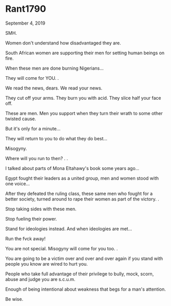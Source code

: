 # Rant1790



September 4, 2019

SMH.

Women don't understand how disadvantaged they are.

South African women are supporting their men for setting human beings on fire.

When these men are done burning Nigerians...

They will come for YOU.
.

We read the news, dears. We read your news. 

They cut off your arms. They burn you with acid. They slice half your face off.

These are men. Men you support when they turn their wrath to some other twisted cause. 

But it's only for a minute...

They will return to you to do what they do best...

Misogyny.

Where will you run to then?
.
.

I talked about parts of Mona Eltahawy's book some years ago...

Egypt fought their leaders as a united group, men and women stood with one voice...

After they defeated the ruling class, these same men who fought for a better society, turned around to rape their women as part of the victory.
.

Stop taking sides with these men.

Stop fueling their power.

Stand for ideologies instead. And when ideologies are met...

Run the fvck away!

You are not special. Misogyny will come for you too.
.

You are going to be a victim over and over and over again if you stand with people you know are wired to hurt you.

People who take full advantage of their privilege to bully, mock, scorn, abuse and judge you are s.c.u.m.

Enough of being intentional about weakness that begs for a man's attention. 

Be wise.